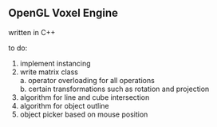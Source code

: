 ## OpenGL Voxel Engine
written in C++

to do:
1. implement instancing
2. write matrix class <br />
	a. operator overloading for all operations <br />
	b. certain transformations such as rotation and projection
3. algorithm for line and cube intersection
4. algorithm for object outline
5. object picker based on mouse position
